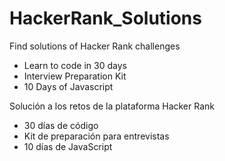 # HackerRank_Solutions

Find solutions of Hacker Rank challenges

- Learn to code in 30 days
- Interview Preparation Kit
- 10 Days of Javascript

Solución a los retos de la plataforma Hacker Rank

- 30 días de código
- Kit de preparación para entrevistas
- 10 días de JavaScript
